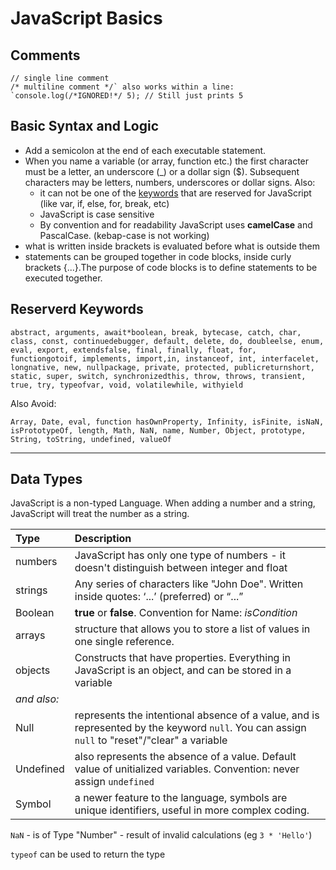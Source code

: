 # JavaScript Basics

## Comments

```JS
// single line comment
/* multiline comment */` also works within a line: `console.log(/*IGNORED!*/ 5); // Still just prints 5
```

## Basic Syntax and Logic

- Add a semicolon at the end of each executable statement.
- When you name a variable (or array, function etc.) the first character must be a letter, an underscore (\_) or a dollar sign (\$). Subsequent characters may be letters, numbers, underscores or dollar signs. Also:
  - it can not be one of the [keywords](https://www.w3schools.com/js/js_reserved.asp) that are reserved for JavaScript (like var, if, else, for, break, etc)
  - JavaScript is case sensitive
  - By convention and for readability JavaScript uses **camelCase** and PascalCase. (kebap-case is not working)
- what is written inside brackets is evaluated before what is outside them
- statements can be grouped together in code blocks, inside curly brackets {...}.The purpose of code blocks is to define statements to be executed together.

## Reserverd Keywords

`abstract, arguments, await*boolean, break, bytecase, catch, char, class, const, continuedebugger, default, delete, do, doubleelse, enum, eval, export, extendsfalse, final, finally, float, for, functiongotoif, implements, import,in, instanceof, int, interfacelet, longnative, new, nullpackage, private, protected, publicreturnshort, static, super, switch, synchronizedthis, throw, throws, transient, true, try, typeofvar, void, volatilewhile, withyield`

Also Avoid:

`Array, Date, eval, function hasOwnProperty, Infinity, isFinite, isNaN, isPrototypeOf, length, Math, NaN, name, Number, Object, prototype, String, toString, undefined, valueOf`

---

## Data Types

JavaScript is a non-typed Language. When adding a number and a string, JavaScript will treat the number as a string.

| Type        | Description                                                  |
| :---------- | :----------------------------------------------------------- |
| numbers     | JavaScript has only one type of numbers - it doesn't distinguish between integer and float |
| strings     | Any series of characters like "John Doe". Written inside quotes: ‘...’ (preferred) or “...” |
| Boolean     | **true** or **false**. Convention for Name: _isCondition_    |
| arrays      | structure that allows you to store a list of values in one single reference. |
| objects     | Constructs that have properties. Everything in JavaScript is an object, and can be stored in a variable |
| _and also:_ |                                                              |
| Null        | represents the intentional absence of a value, and is represented by the keyword `null`. You can assign `null` to "reset"/"clear" a variable |
| Undefined   | also represents the absence of a value. Default value of unitialized variables. Convention: never assign `undefined` |
| Symbol      | a newer feature to the language, symbols are unique identifiers, useful in more complex coding. |

`NaN` - is of Type "Number" - result of invalid calculations (eg `3 * 'Hello'`)

`typeof` can be used to return the type
